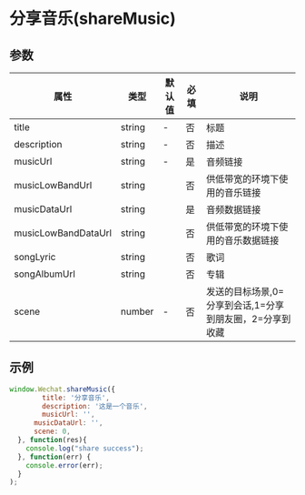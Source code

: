 # 分享音乐(shareMusic)



## 参数

| 属性                | 类型   | 默认值 | 必填 | 说明                                                     |
| ------------------- | ------ | ------ | ---- | -------------------------------------------------------- |
| title               | string | -      | 否   | 标题                                                     |
| description         | string | -      | 否   | 描述                                                     |
| musicUrl            | string | -      | 是   | 音频链接                                                 |
| musicLowBandUrl     | string |        | 否   | 供低带宽的环境下使用的音乐链接                           |
| musicDataUrl        | string |        | 是   | 音频数据链接                                             |
| musicLowBandDataUrl | string |        | 否   | 供低带宽的环境下使用的音乐数据链接                       |
| songLyric           | string |        | 否   | 歌词                                                     |
| songAlbumUrl        | string |        | 否   | 专辑                                                     |
| scene               | number | -      | 否   | 发送的目标场景,0=分享到会话,1=分享到朋友圈，2=分享到收藏 |



## 示例

```javascript
window.Wechat.shareMusic({
  		title: '分享音乐',
  		description: '这是一个音乐',
  		musicUrl: '',
  	  musicDataUrl: '',
      scene: 0, 
  }, function(res){
    console.log("share success");
  }, function(err) {
    console.error(err);
  }
);
```